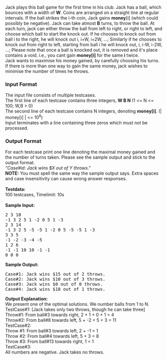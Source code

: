 Jack plays this ball game for the first time in his club. Jack has a ball, which bounces with a width of <b>W</b>. Coins are arranged on a straight line at regular intervals. If the ball strikes the i-th coin, Jack gains <b>money</b>[i] (which could possibly be negative). Jack can take atmost <b>B</b> turns, to throw the ball. At each turn, jack can either throw the ball from left to right, or right to left, and choose which ball to start the knock out. If he chooses to knock out from ball i to the right, he will knock out i, i+W, i+2W, ...; Similarly if he chooses to knock out from right to left, starting from ball i he will knock out, i, i-W, i-2W, ...; Please note that once a ball is knocked out, it is removed and it's place contains a void. i.e., you cant gain <b>money[i]</b> for the same <b>i</b> twice.<br>
Jack wants to maximise his money gained, by carefully choosing his turns. If there is more than one way to gain the same money, jack wishes to minimise the number of times he throws.
<p></p>
<h3>Input Format</h3>
<p>
The input file consists of multiple testcases. <br>
The first line of each testcase contains three integers, <b>W B N</b> (1 &lt;= N &lt;= 100; W,B &gt; 0) <br>
The second line of each testcase contains N integers, denoting <b>money[i]</b>. (| money[i] | &lt;= 10<sup>6</sup>)<br>
Input terminates with a line containing three zeros which must not be processed.

</p><h3>Output Format</h3>

<p>For each testcase print one line denoting the maximal money gained and the number of turns taken. Please see the sample output and stick to the output format.<br>
<i>"Case#id: Jack wins $X out of Y throws."</i><br>
<b>NOTE:</b> You must spell the same way the sample output says. Extra spaces and case insensitivity can cause wrong answer responses.<br>
<br>
<b>Testdata:</b><br>
100 testcases, Timelimit: 10s<br>
<br>
<b>Sample Input:</b><br>
</p><pre>2 3 10
-1 3 2 5 1 -2 0 5 1 -3
2 3 14
-1 3 2 5 -5 -5 1 -2 0 5 -5 -5 1 -3
3 3 5
-1 -2 -3 -4 -5
1 2 6
-1 -1 10 10 -1 -1
0 0 0
</pre>

<b>Sample Output:</b><br>
<pre>Case#1: Jack wins $15 out of 2 throws.
Case#2: Jack wins $10 out of 3 throws.
Case#3: Jack wins $0 out of 0 throws.
Case#4: Jack wins $18 out of 1 throws.
</pre>
<p><b>Output Explanation:</b><br>
We present one of the optimal solutions. We number balls from 1 to N.<br>
TestCase#1: [Jack takes only two throws, though he can take three]<br>
Throw#1: From ball#3 towards right, 2 + 1 + 0 + 1 = 4<br>
Throw#2: From ball#8 towards left, 5 + -2 + 5 + 3 = 11<br>
TestCase#2:<br>
Throw #1: From ball#3 towards left, 2 + -1 = 1<br>
Throw #2: From ball#4 towards left, 5 + 3 = 8<br>
Throw #3: From ball#13 towards right, 1 = 1<br>
TestCase#3:<br>
All numbers are negative. Jack takes no throws.<br>
</p>